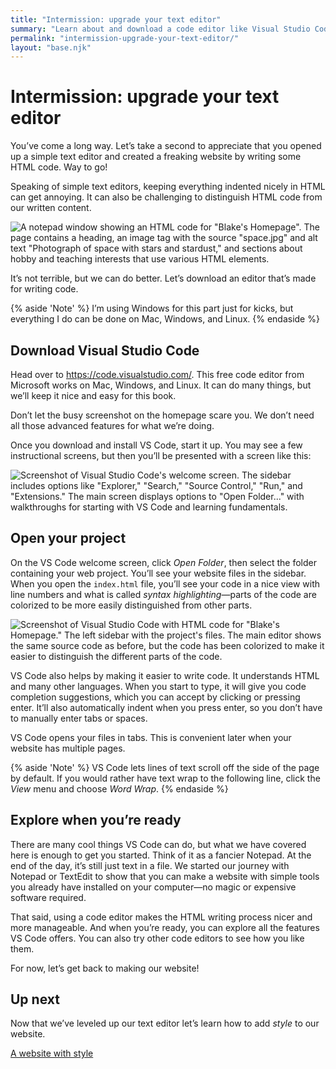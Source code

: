 ```yaml
---
title: "Intermission: upgrade your text editor"
summary: "Learn about and download a code editor like Visual Studio Code that provides syntax highlighting and other features specifically for coding."
permalink: "intermission-upgrade-your-text-editor/"
layout: "base.njk"
---
```


# Intermission: upgrade your text editor

You’ve come a long way. Let’s take a second to appreciate that you opened up a simple text editor and created a freaking website by writing some HTML code. Way to go!

Speaking of simple text editors, keeping everything indented nicely in HTML can get annoying. It can also be challenging to distinguish HTML code from our written content. 

![A notepad window showing an HTML code for "Blake's Homepage". The page contains a heading, an image tag with the source "space.jpg" and alt text "Photograph of space with stars and stardust," and sections about hobby and teaching interests that use various HTML elements.](/assets/img/code-editor-1.png)

It’s not terrible, but we can do better. Let’s download an editor that’s made for writing code.

{% aside 'Note' %}
I’m using Windows for this part just for kicks, but everything I do can be done on Mac, Windows, and Linux.
{% endaside %}

## Download Visual Studio Code

Head over to <https://code.visualstudio.com/>. This free code editor from Microsoft works on Mac, Windows, and Linux. It can do many things, but we’ll keep it nice and easy for this book.

Don’t let the busy screenshot on the homepage scare you. We don’t need all those advanced features for what we’re doing.

Once you download and install VS Code, start it up. You may see a few instructional screens, but then you’ll be presented with a screen like this:

![Screenshot of Visual Studio Code's welcome screen. The sidebar includes options like "Explorer," "Search," "Source Control," "Run," and "Extensions." The main screen displays options to "Open Folder..." with walkthroughs for starting with VS Code and learning fundamentals.](/assets/img/code-editor-2.png)

## Open your project

On the VS Code welcome screen, click _Open Folder_, then select the folder containing your web project. You’ll see your website files in the sidebar. When you open the `index.html` file, you’ll see your code in a nice view with line numbers and what is called *syntax highlighting*—parts of the code are colorized to be more easily distinguished from other parts.

![Screenshot of Visual Studio Code with HTML code for "Blake's Homepage." The left sidebar with the project's files. The main editor shows the same source code as before, but the code has been colorized to make it easier to distinguish the different parts of the code.](/assets/img/code-editor-3.png)

VS Code also helps by making it easier to write code. It understands HTML and many other languages. When you start to type, it will give you code completion suggestions, which you can accept by clicking or pressing enter. It’ll also automatically indent when you press enter, so you don’t have to manually enter tabs or spaces.

VS Code opens your files in tabs. This is convenient later when your website has multiple pages.

{% aside 'Note' %}
VS Code lets lines of text scroll off the side of the page by default. If you would rather have text wrap to the following line, click the _View_ menu and choose _Word Wrap_.
{% endaside %}

## Explore when you’re ready

There are many cool things VS Code can do, but what we have covered here is enough to get you started. Think of it as a fancier Notepad. At the end of the day, it’s still just text in a file. We started our journey with Notepad or TextEdit to show that you can make a website with simple tools you already have installed on your computer—no magic or expensive software required.

That said, using a code editor makes the HTML writing process nicer and more manageable. And when you’re ready, you can explore all the features VS Code offers. You can also try other code editors to see how you like them.

For now, let’s get back to making our website!

## Up next

Now that we’ve leveled up our text editor let’s learn how to add _style_ to our website.

[A website with style](/a-website-with-style)